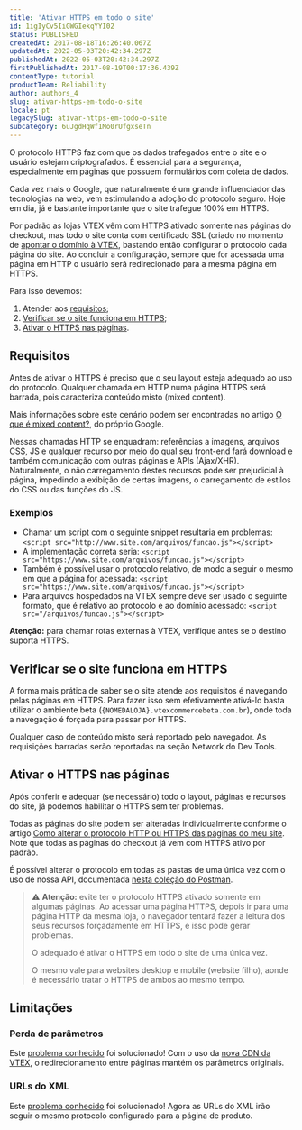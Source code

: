 ```yaml
---
title: 'Ativar HTTPS em todo o site'
id: 1igIyCv5IiGWGIekqYYI02
status: PUBLISHED
createdAt: 2017-08-18T16:26:40.067Z
updatedAt: 2022-05-03T20:42:34.297Z
publishedAt: 2022-05-03T20:42:34.297Z
firstPublishedAt: 2017-08-19T00:17:36.439Z
contentType: tutorial
productTeam: Reliability
author: authors_4
slug: ativar-https-em-todo-o-site
locale: pt
legacySlug: ativar-https-em-todo-o-site
subcategory: 6uJgdHqWf1Mo0rUfgxseTn
---
```


O protocolo HTTPS faz com que os dados trafegados entre o site e o usuário estejam criptografados. É essencial para a segurança, especialmente em páginas que possuem formulários com coleta de dados.

Cada vez mais o Google, que naturalmente é um grande influenciador das tecnologias na web, vem estimulando a adoção do protocolo seguro. Hoje em dia, já é bastante importante que o site trafegue 100% em HTTPS.

Por padrão as lojas VTEX vêm com HTTPS ativado somente nas páginas do checkout, mas todo o site conta com certificado SSL (criado no momento de [apontar o domínio à VTEX](/pt/tutorial/configurando-o-apontamento-de-dns-para-a-vtex), bastando então configurar o protocolo cada página do site. Ao concluir a configuração, sempre que for acessada uma página em HTTP o usuário será redirecionado para a mesma página em HTTPS.

Para isso devemos:

1. Atender aos [requisitos](/pt/tutorial/ativar-https-em-todo-o-site#requisitos);
2. [Verificar se o site funciona em HTTPS](/pt/tutorial/ativar-https-em-todo-o-site#verificar-se-o-site-funciona-em-https);
3. [Ativar o HTTPS nas páginas](/pt/tutorial/ativar-https-em-todo-o-site#ativar-o-https-nas-paginas).

## Requisitos

Antes de ativar o HTTPS é preciso que o seu layout esteja adequado ao uso do protocolo. Qualquer chamada em HTTP numa página HTTPS será barrada, pois caracteriza conteúdo misto (mixed content). 

Mais informações sobre este cenário podem ser encontradas no artigo [O que é mixed content?](https://developers.google.com/web/fundamentals/security/prevent-mixed-content/what-is-mixed-content?hl=pt-br), do próprio Google.

Nessas chamadas HTTP se enquadram: referências a imagens, arquivos CSS, JS e qualquer recurso por meio do qual seu front-end fará download e também comunicação com outras páginas e APIs (Ajax/XHR). Naturalmente, o não carregamento destes recursos pode ser prejudicial à página, impedindo a exibição de certas imagens, o carregamento de estilos do CSS ou das funções do JS.

### Exemplos

- Chamar um script com o seguinte snippet resultaria em problemas: `<script src="http://www.site.com/arquivos/funcao.js"></script>`
- A implementação correta seria: `<script src="https://www.site.com/arquivos/funcao.js"></script>`
- Também é possível usar o protocolo relativo, de modo a seguir o mesmo em que a página for acessada: `<script src="https://www.site.com/arquivos/funcao.js"></script>`
- Para arquivos hospedados na VTEX sempre deve ser usado o seguinte formato, que é relativo ao protocolo e ao domínio acessado: `<script src="/arquivos/funcao.js"></script>`

**Atenção:** para chamar rotas externas à VTEX, verifique antes se o destino suporta HTTPS.

## Verificar se o site funciona em HTTPS

A forma mais prática de saber se o site atende aos requisitos é navegando pelas páginas em HTTPS. Para fazer isso sem efetivamente ativá-lo basta utilizar o ambiente beta (`{NOMEDALOJA}.vtexcommercebeta.com.br`), onde toda a navegação é forçada para passar por HTTPS. 

Qualquer caso de conteúdo misto será reportado pelo navegador. As requisições barradas serão reportadas na seção Network do Dev Tools.

## Ativar o HTTPS nas páginas

Após conferir e adequar (se necessário) todo o layout, páginas e recursos do site, já podemos habilitar o HTTPS sem ter problemas. 

Todas as páginas do site podem ser alteradas individualmente conforme o artigo [Como alterar o protocolo HTTP ou HTTPS das páginas do meu site](/pt/tutorial/como-ter-o-protocolo-https-nas-paginas-da-minha-loja). Note que todas as páginas do checkout já vem com HTTPS ativo por padrão.

É possível alterar o protocolo em todas as pastas de uma única vez com o uso de nossa API, documentada [nesta coleção do Postman](https://developers.vtex.com/reference/change-uri-schema).

>⚠️ **Atenção:** evite ter o protocolo HTTPS ativado somente em algumas páginas. Ao acessar uma página HTTPS, depois ir para uma página HTTP da mesma loja, o navegador tentará fazer a leitura dos seus recursos forçadamente em HTTPS, e isso pode gerar problemas.
>
> O adequado é ativar o HTTPS em todo o site de uma única vez.
>
> O mesmo vale para websites desktop e mobile (website filho), aonde é necessário tratar o HTTPS de ambos ao mesmo tempo.

## Limitações

### Perda de parâmetros

Este [problema conhecido](/pt/known-issues/parametros-de-campanhas-sendo-perdidos-em-redirecionamento-de-http-para-https) foi solucionado! Com o uso da [nova CDN da VTEX](http://help.vtex.com/pt/tutorial/ativar-nova-cdn-da-vtex), o redirecionamento entre páginas mantém os parâmetros originais.

### URLs do XML

Este [problema conhecido](/pt/known-issues/nao-e-possivel-criar-feed-xml-em-https) foi solucionado! Agora as URLs do XML irão seguir o mesmo protocolo configurado para a página de produto.
